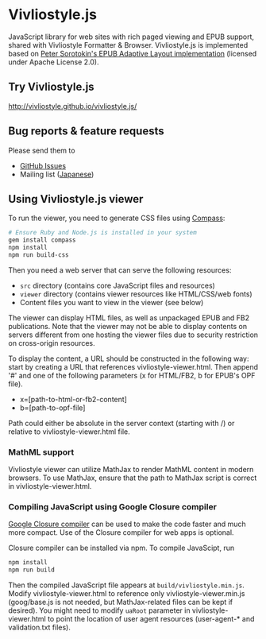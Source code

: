 # Vivliostyle.js

JavaScript library for web sites with rich paged viewing and EPUB support, shared with Vivliostyle Formatter & Browser.
Vivliostyle.js is implemented based on [Peter Sorotokin's EPUB Adaptive Layout implementation](https://github.com/sorotokin/adaptive-layout) (licensed under Apache License 2.0).

## Try Vivliostyle.js

http://vivliostyle.github.io/vivliostyle.js/

## Bug reports & feature requests

Please send them to

- [GitHub Issues](https://github.com/vivliostyle/vivliostyle.js/issues)
- Mailing list ([Japanese](https://groups.google.com/forum/?hl=ja#!forum/vivliostyle-ja))

## Using Vivliostyle.js viewer

To run the viewer, you need to generate CSS files using [Compass](http://compass-style.org):

```sh
# Ensure Ruby and Node.js is installed in your system
gem install compass
npm install
npm run build-css
```

Then you need a web server that can serve the following resources:

- `src` directory (contains core JavaScript files and resources)
- `viewer` directory (contains viewer resources like HTML/CSS/web fonts)
- Content files you want to view in the viewer (see below)

The viewer can display HTML files, as well as unpackaged EPUB and FB2 publications.
Note that the viewer may not be able to display contents on servers different
from one hosting the viewer files due to security restriction on cross-origin resources.

To display the content, a URL should be constructed in the following way:
start by creating a URL that references vivliostyle-viewer.html.
Then append '#' and one of the following parameters (x for HTML/FB2, b for EPUB's OPF file).

- x=[path-to-html-or-fb2-content]
- b=[path-to-opf-file]

Path could either be absolute in the server context (starting with /)
or relative to vivliostyle-viewer.html file.

### MathML support

Vivliostyle viewer can utilize MathJax to render MathML content in modern browsers.
To use MathJax, ensure that the path to MathJax script is correct in
vivliostyle-viewer.html.

### Compiling JavaScript using Google Closure compiler

[Google Closure compiler](https://developers.google.com/closure/compiler/)
can be used to make the code faster and much more compact. Use of the
Closure compiler for web apps is optional.

Closure compiler can be installed via npm. To compile JavaScipt, run

```sh
npm install
npm run build
```

Then the compiled JavaScript file appears at `build/vivliostyle.min.js`.
Modify vivliostyle-viewer.html to reference only vivliostyle-viewer.min.js
(goog/base.js is not needed, but MathJax-related files can be kept if desired).
You might need to modify `uaRoot` parameter in vivliostyle-viewer.html to
point the location of user agent resources (user-agent-* and validation.txt files).
